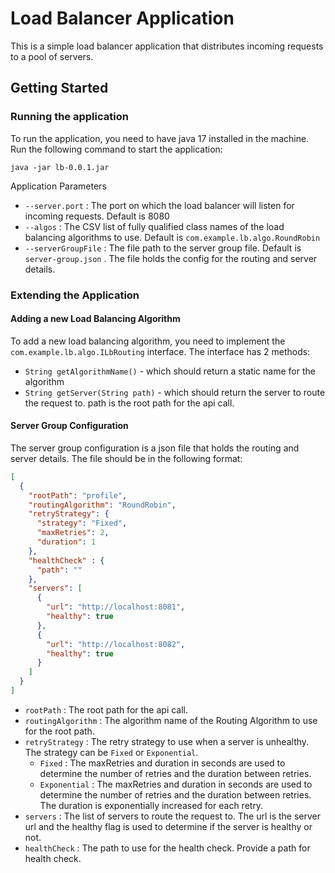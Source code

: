 # Load Balancer Application

This is a simple load balancer application that distributes incoming requests to a pool of servers. 

## Getting Started
### Running the application
To run the application, you need to have java 17 installed in the machine.
Run the following command to start the application:
```shell
java -jar lb-0.0.1.jar 
```
Application Parameters
- `--server.port` : The port on which the load balancer will listen for incoming requests. Default is 8080
- `--algos` : The CSV list of fully qualified class names of the load balancing algorithms to use. Default is `com.example.lb.algo.RoundRobin`
- `--serverGroupFile` : The file path to the server group file. Default is `server-group.json` . The file holds the config for the routing and server details.


### Extending the Application
#### Adding a new Load Balancing Algorithm
To add a new load balancing algorithm, you need to implement the `com.example.lb.algo.ILbRouting` interface.
The interface has 2 methods:
- `String getAlgorithmName()` - which should return a static name for the algorithm
- `String getServer(String path)` - which should return the server to route the request to. path is the root path for the api call.

#### Server Group Configuration
The server group configuration is a json file that holds the routing and server details. The file should be in the following format:
```json
[
  {
    "rootPath": "profile",
    "routingAlgorithm": "RoundRobin",
    "retryStrategy": {
      "strategy": "Fixed",
      "maxRetries": 2,
      "duration": 1
    },
    "healthCheck" : {
      "path": ""
    },
    "servers": [
      {
        "url": "http://localhost:8081",
        "healthy": true
      },
      {
        "url": "http://localhost:8082",
        "healthy": true
      }
    ]
  }
]
```
- `rootPath` : The root path for the api call. 
- `routingAlgorithm` : The algorithm name of the Routing Algorithm to use for the root path.
- `retryStrategy` : The retry strategy to use when a server is unhealthy. The strategy can be `Fixed` or `Exponential`. 
  - `Fixed` : The maxRetries and duration in seconds are used to determine the number of retries and the duration between retries.
  - `Exponential` : The maxRetries and duration in seconds are used to determine the number of retries and the duration between retries. The duration is exponentially increased for each retry.
- `servers` : The list of servers to route the request to. The url is the server url and the healthy flag is used to determine if the server is healthy or not.
- `healthCheck` : The path to use for the health check. Provide a path for health check.

